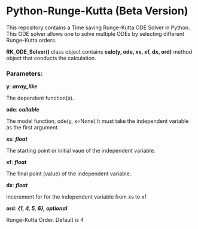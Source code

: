 # Python-Runge-Kutta (Beta Version)
This repository contains a Time saving Runge-Kutta ODE Solver in Python.
This ODE solver allows one to solve multiple ODEs by selecting different Runge-Kutta orders.

<b>RK_ODE_Solver()</b> class object contains <b>calc(y, ode, xs, xf, dx, ord)</b> method object that conducts the calculation.
### Parameters:
<b>y</b>: <b><i> array_like </i></b> 

The dependent function(s).

<b>ode</b>: <b><i> callable </i></b>

The model function, ode(y, x=None) It must take the independent variable as the first argument.

<b>xs</b>: <b><i>float</i></b>

The starting point or initial vaue of the independent variable.

<b>xf</b>: <b><i>float</i></b>

The final point (value) of the independent variable.

<b>dx</b>: <b><i>float</i></b>

incerement for for the independent variable from xs to xf

<b>ord</b>: <b><i>{1, 4, 5, 6}, optional</i></b> 

Runge-Kutta Order. Default is 4

